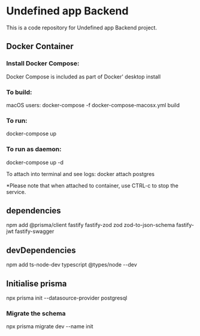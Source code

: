 # Undefined app Backend

This is a code repository for Undefined app Backend project.


## Docker Container 

### Install Docker Compose:

Docker Compose is included as part of Docker' desktop install

### To build:

macOS users: docker-compose -f docker-compose-macosx.yml build

### To run:

docker-compose up

### To run as daemon: 

docker-compose up -d

To attach into terminal and see logs: docker attach postgres

*Please note that when attached to container, use CTRL-c to stop the service.

## dependencies
npm add @prisma/client fastify fastify-zod zod zod-to-json-schema fastify-jwt fastify-swagger

## devDependencies
npm add ts-node-dev typescript @types/node --dev

## Initialise prisma
npx prisma init --datasource-provider postgresql

### Migrate the schema
npx prisma migrate dev --name init